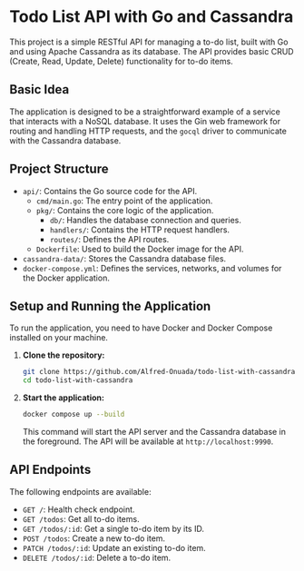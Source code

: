
# Todo List API with Go and Cassandra

This project is a simple RESTful API for managing a to-do list, built with Go and using Apache Cassandra as its database. The API provides basic CRUD (Create, Read, Update, Delete) functionality for to-do items.

## Basic Idea

The application is designed to be a straightforward example of a service that interacts with a NoSQL database. It uses the Gin web framework for routing and handling HTTP requests, and the `gocql` driver to communicate with the Cassandra database.

## Project Structure

- `api/`: Contains the Go source code for the API.
  - `cmd/main.go`: The entry point of the application.
  - `pkg/`: Contains the core logic of the application.
    - `db/`: Handles the database connection and queries.
    - `handlers/`: Contains the HTTP request handlers.
    - `routes/`: Defines the API routes.
  - `Dockerfile`: Used to build the Docker image for the API.
- `cassandra-data/`: Stores the Cassandra database files.
- `docker-compose.yml`: Defines the services, networks, and volumes for the Docker application.

## Setup and Running the Application

To run the application, you need to have Docker and Docker Compose installed on your machine.

1. **Clone the repository:**
   ```bash
   git clone https://github.com/Alfred-Onuada/todo-list-with-cassandra.git
   cd todo-list-with-cassandra
   ```

2. **Start the application:**
   ```bash
   docker compose up --build
   ```
   This command will start the API server and the Cassandra database in the foreground. The API will be available at `http://localhost:9990`.

## API Endpoints

The following endpoints are available:

- `GET /`: Health check endpoint.
- `GET /todos`: Get all to-do items.
- `GET /todos/:id`: Get a single to-do item by its ID.
- `POST /todos`: Create a new to-do item.
- `PATCH /todos/:id`: Update an existing to-do item.
- `DELETE /todos/:id`: Delete a to-do item.

